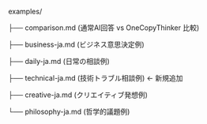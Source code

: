 examples/

├── comparison.md       (通常AI回答 vs OneCopyThinker 比較)

├── business-ja.md      (ビジネス意思決定例)

├── daily-ja.md         (日常の相談例)

├── technical-ja.md     (技術トラブル相談例) ← 新規追加

├── creative-ja.md      (クリエイティブ発想例)

└── philosophy-ja.md    (哲学的議題例)
